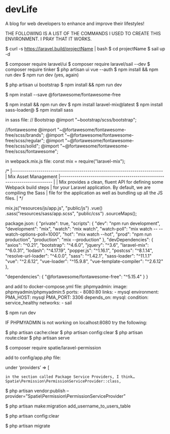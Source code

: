 # devLife
A blog for web developers to enhance and improve their lifestyles!


THE FOLLOWING IS A LIST OF THE COMMANDS I USED TO CREATE THIS ENVIRONMENT. I PRAY THAT IT WORKS.

$ curl -s https://laravel.build/projectName | bash
$ cd projectName
$ sail up -d

$ composer require laravel/ui
$ composer require laravel/sail --dev
$ composer require tinker
$ php artisan ui vue --auth 
$ npm install && npm run dev
$ npm run dev (yes, again)

$ php artisan ui bootstrap
$ npm install && npm run dev

$ npm install --save @fortawesome/fontawesome-free

$ npm install && npm run dev
$ npm install laravel-mix@latest 
$ npm install sass-loader@
$ npm install sass

in sass file: 
// Bootstrap
@import "~bootstrap/scss/bootstrap";

//fontawesome
@import "~@fortawesome/fontawesome-free/scss/brands";
@import "~@fortawesome/fontawesome-free/scss/regular";
@import "~@fortawesome/fontawesome-free/scss/solid";
@import "~@fortawesome/fontawesome-free/scss/fontawesome";

in webpack.mix.js file: 
const mix = require("laravel-mix");

/*
|--------------------------------------------------------------------------
| Mix Asset Management
|--------------------------------------------------------------------------
|
| Mix provides a clean, fluent API for defining some Webpack build steps
| for your Laravel application. By default, we are compiling the Sass
| file for the application as well as bundling up all the JS files.
|
*/

mix.js("resources/js/app.js", "public/js")
.vue()
.sass("resources/sass/app.scss", "public/css")
.sourceMaps();



package.json:
{
"private": true,
"scripts": {
"dev": "npm run development",
"development": "mix",
"watch": "mix watch",
"watch-poll": "mix watch -- --watch-options-poll=1000",
"hot": "mix watch --hot",
"prod": "npm run production",
"production": "mix --production"
},
"devDependencies": {
"axios": "^0.21",
"bootstrap": "^4.6.0",
"jquery": "^3.6",
"laravel-mix": "^6.0.31",
"lodash": "^4.17.19",
"popper.js": "^1.16.1",
"postcss": "^8.1.14",
"resolve-url-loader": "^4.0.0",
"sass": "^1.42.1",
"sass-loader": "^11.1.1"
"vue": "^2.6.12",
"vue-loader": "^15.9.8",
"vue-template-compiler": "^2.6.12"
},

"dependencies": {
"@fortawesome/fontawesome-free": "^5.15.4"
}
}

and add to docker-compose.yml file:
phpmyadmin:
        image: phpmyadmin/phpmyadmin:5
        ports:
            - 8080:80
        links:
            - mysql
        environment:
            PMA_HOST: mysql
            PMA_PORT: 3306
        depends_on:
            mysql:
                condition: service_healthy
        networks:
            - sail


$ npm run dev


IF PHPMYADMIN is not working on localhost:8080
	try the following:

$ php artisan cache:clear
$ php artisan config:clear 
$ php artisan route:clear
$ php artisan serve



$ composer require spatie/laravel-permission

add to config/app.php file:

under ‘providers’ => [

	in the section called Package Service Providers, I think…
	Spatie\Permission\PermissionServiceProvider::class,

$ php artisan vendor:publish –provider=”Spatie\Permission\PermissionServiceProvider”

$ php artisan make:migration add_username_to_users_table

$ php artisan config:clear

$ php artisan migrate
